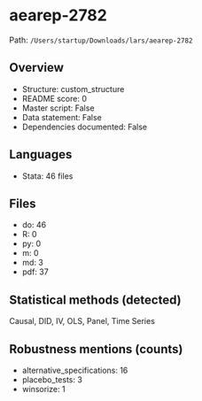 # aearep-2782

Path: `/Users/startup/Downloads/lars/aearep-2782`

## Overview
- Structure: custom_structure
- README score: 0
- Master script: False
- Data statement: False
- Dependencies documented: False

## Languages
- Stata: 46 files

## Files
- do: 46
- R: 0
- py: 0
- m: 0
- md: 3
- pdf: 37

## Statistical methods (detected)
Causal, DID, IV, OLS, Panel, Time Series

## Robustness mentions (counts)
- alternative_specifications: 16
- placebo_tests: 3
- winsorize: 1